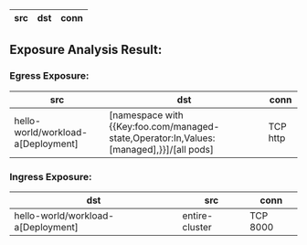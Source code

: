 | src | dst | conn |
|-----|-----|------|
## Exposure Analysis Result:
### Egress Exposure:
| src | dst | conn |
|-----|-----|------|
| hello-world/workload-a[Deployment] | [namespace with {{Key:foo.com/managed-state,Operator:In,Values:[managed],}}]/[all pods] | TCP http |

### Ingress Exposure:
| dst | src | conn |
|-----|-----|------|
| hello-world/workload-a[Deployment] | entire-cluster | TCP 8000 |
